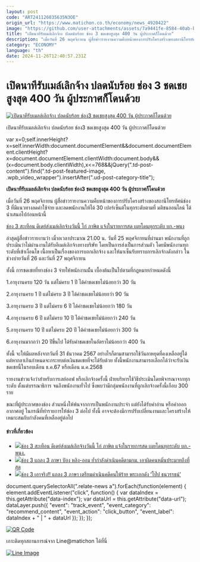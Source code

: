 ```yaml
---
layout: post
code: "ART241126035635N3OE"
origin_url: "https://www.matichon.co.th/economy/news_4920422"
image: "https://github.com/user-attachments/assets/7a9441fe-8584-40ab-b063-9cd851c84bdf"
title: "เปิดนาทีรับเมล์เลิกจ้าง ปลดนับร้อย ช่อง 3 ชดเชยสูงสุด 400 วัน ผู้ประกาศก็โดนด้วย"
description: "เมื่อวันที่ 26 พฤศจิกายน ผู้สื่อข่าวรายงานความคืบหน้าของการปรับโครงสร้างของสถานีโทรทัศน์ช่อง 3 ที่มีแนวทางลดค่าใช้จ่าย และลดพนักงานให้ได้ 30"
category: "ECONOMY"
language: "th"
date: 2024-11-26T12:40:57.231Z
---
```


# เปิดนาทีรับเมล์เลิกจ้าง ปลดนับร้อย ช่อง 3 ชดเชยสูงสุด 400 วัน ผู้ประกาศก็โดนด้วย

[![เปิดนาทีรับเมลล์เลิกจ้าง ปลดนับร้อย ช่อง3 ชดเชยสูงสุด 400 วัน ผู้ประกาศก็โดนด้วย](https://www.matichon.co.th/wp-content/uploads/2024/11/ch31_0.jpg "ch31_0")](https://www.matichon.co.th/wp-content/uploads/2024/11/ch31_0.jpg)

เปิดนาทีรับเมลล์เลิกจ้าง ปลดนับร้อย ช่อง3 ชดเชยสูงสุด 400 วัน ผู้ประกาศก็โดนด้วย

var x=0;self.innerHeight?x=self.innerWidth:document.documentElement&&document.documentElement.clientHeight?x=document.documentElement.clientWidth:document.body&&(x=document.body.clientWidth),x<=768&&jQuery(".td-post-content").find(".td-post-featured-image, .wpb\_video\_wrapper").insertAfter(".ud-post-category-title");

**เปิดนาทีรับเมลล์เลิกจ้าง ปลดนับร้อย ช่อง3 ชดเชยสูงสุด 400 วัน ผู้ประกาศก็โดนด้วย**

เมื่อวันที่ 26 พฤศจิกายน ผู้สื่อข่าวรายงานความคืบหน้าของการปรับโครงสร้างของสถานีโทรทัศน์ช่อง 3 ที่มีแนวทางลดค่าใช้จ่าย และลดพนักงานให้ได้ 30 เปอร์เซ็นต์ในทุกระดับตามที่ มติชนออนไลน์ ได้นำเสนอไปก่อนหน้านี้

[ช่อง 3 สะเทือน ดีเดย์ส่งเมล์เลิกจ้างวันนี้ ไก่ ภาษิต แจ้งในรายการสด เผยโดนทุกระดับ บก.-พนง](https://www.matichon.co.th/entertainment/news_4920105) 

ล่าสุดผู้สื่อข่าวรายงานว่า เมื่าอเวลาประมาณ 21.00 น. วันที่ 25 พฤศจิกายนที่ผ่านมา พนักงานที่ถูกประเมินว่าไม่ผ่านงานได้รับอีเมล์เลิกจ้างทางบริษัท โดยเป็นการส่งเป็นการส่วนตัว โดยมีพนักงานทุกระดับที่เข้าเงื่อนไข เนื้อหาเป็นเรื่องของการบอกเลิกจ้าง และให้มาเซ็นรับทราบการเลิกจ้างดังกล่าว ในช่วงบ่ายวันที่ 26 และวันที่ 27 พฤศจิกายน

ทั้งนี้ การชดเชยที่ทางช่อง 3 จ่ายให้พนักงานนั้่น เบื้องต้นเป็นไปตามที่กฎหมายกำหนดดังนี้

1.อายุงานครบ 120 วัน แต่ไม่ครบ 1 ปี ได้ค่าชดเชยไม่น้อยกว่า 30 วัน

2.อายุงานครบ 1 ปี แต่ไม่ครบ 3 ปี ได้ค่าชดเชยไม่น้อยกว่า 90 วัน

3.อายุงานครบ 3 ปี แต่ไม่ครบ 6 ปี ได้ค่าชดเชยไม่น้อยกว่า 180 วัน

4.อายุงานครบ 6 ปี แต่ไม่ครบ 10 ปี ได้ค่าชดเชยไม่น้อยกว่า 240 วัน

5.อายุงานครบ 10 ปี แต่ไม่ครบ 20 ปี ได้ค่าชดเชยไม่น้อยกว่า 300 วัน

6.อายุงานมากกว่า 20 ปีขึ้นไป ได้รับค่าชดเชยในอัตราไม่น้อยกว่า 400 วัน

ทั้งนี้ จะให้มีผลหลังจากวันที่ 31 ธันวาคม 2567 อย่างไรก็ตามสามารถใช้วันลาหยุดที่คงเหลืออยู่ได้ แต่หากลาเกินกำหนดจะกระทบต่อเงินชดเชยที่จะได้รับด้วย ทั้งนี้พนักงานสามารถเลือกได้ว่าจะรับเงินชดเชยนี้ในรอบเดือน ธ.ค.67 หรือเดือน ม.ค.2568

รายงานข่าวแจ้งว่าสำหรับการเลย์ออฟ หรือเลิกจ้างครั้งนี้ ฝ่ายบริหารใช้วิธีประเมินโดยพิจารณาจากทุกระดับ ตั้งแต่บรรณาธิการ จนถึงพนักงานทั่วไป ซึ่งพบว่ามีกลุ่มพนักงานที่ถูกเลิกจ้างครั้งนี้เกือบ 300 ราย

ขณะที่ผู้ประกาศของช่อง ส่วนหนึ่งให้พ้นจากการเป็นพนักงานประจำ แต่ยังได้รับค่าอ่าน หรือค่าออกอากาศอยู่ ในกรณีที่ทำรายการให้ช่อง 3 ต่อไป ทั้งนี้ อาจจะต้องมีการปรับเปลี่ยนงานและโครงสร้างให้เหมาะสมกับกำลังคนที่เหลืออยู่ต่อไป

#### ข่าวที่เกี่ยวข้อง

*   [![](https://www.matichon.co.th/wp-content/uploads/2024/11/57824250.jpg)ช่อง 3 สะเทือน ดีเดย์ส่งเมล์เลิกจ้างวันนี้ ไก่ ภาษิต แจ้งในรายการสด เผยโดนทุกระดับ บก.-พนง.](https://www.matichon.co.th/entertainment/news_4920105)
*   [![](https://www.matichon.co.th/wp-content/uploads/2024/11/ปกป้องหลิง-ออม.jpeg)ช่อง 3 แถลง 3 ภาษา ป้อง หลิง-ออม ย้ำกำลังดำเนินคดีตามกม. เอาผิดคนหมิ่นประมาทถึงที่สุด](https://www.matichon.co.th/entertainment/news_4908940)
*   [![](https://www.matichon.co.th/wp-content/uploads/2024/11/โป๊ป458.jpg)ช่อง 3 เอาจริง!! แถลง 3 ภาษา เตรียมดำเนินคดีคนให้ร้าย พระเอกดัง ‘โป๊ป ธนวรรธน์’](https://www.matichon.co.th/entertainment/news_4906562)

document.querySelectorAll(".relate-news a").forEach(function(element) { element.addEventListener("click", function() { var dataIndex = this.getAttribute("data-index"); var dataUrl = this.getAttribute("data-url"); dataLayer.push({ "event": "track\_event", "event\_category": "recommend\_content", "event\_action": "click\_button", "event\_label": dataIndex + " | " + dataUrl }); }); });

[![QR Code](https://www.matichon.co.th/wp-content/uploads/2023/07/wob1371z.jpg)](https://lin.ee/ht0nDxX)

เกาะติดทุกสถานการณ์จาก Line@matichon ได้ที่นี่

[![Line Image](https://www.matichon.co.th/wp-content/uploads/2023/07/th.png)](https://lin.ee/ht0nDxX)